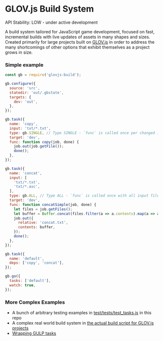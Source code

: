 GLOV.js Build System
====================

API Stability: LOW - under active development

A build system tailored for JavaScript game development, focused on fast, incremental builds with live updates of assets in many shapes and sizes.  Created primarily for large projects built on [GLOV.js](https://github.com/Jimbly/glovjs) in order to address the many shortcomings of other options that exhibit themselves as a project grows in size.

### Simple example
```javascript
const gb = require('glovjs-build');

gb.configure({
  source: 'src',
  statedir: 'out/.gbstate',
  targets: {
    dev: 'out',
  },
});

gb.task({
  name: 'copy',
  input: 'txt/*.txt',
  type: gb.SINGLE, // Type SINGLE - `func` is called once per changed input file
  target: 'dev',
  func: function copy(job, done) {
    job.out(job.getFile());
    done();
  },
});

gb.task({
  name: 'concat',
  input: [
    'txt/*.txt',
    'txt/*.asc',
  ],
  type: gb.ALL, // Type ALL - `func` is called once with all input files
  target: 'dev',
  func: function concatSimple(job, done) {
    let files = job.getFiles();
    let buffer = Buffer.concat(files.filter(a => a.contents).map(a => a.contents));
    job.out({
      relative: 'concat.txt',
      contents: buffer,
    });
    done();
  },
});

gb.task({
  name: 'default',
  deps: ['copy', 'concat'],
});

gb.go({
  tasks: ['default'],
  watch: true,
});

```


### More Complex Examples
* A bunch of arbitrary testing examples in [test/tests/test_tasks.js](https://github.com/Jimbly/glovjs-build/blob/master/test/tests/test_tasks.js) in this repo
* A complex real world build system in [the actual build script for GLOV.js projects](https://github.com/Jimbly/glovjs/tree/master/build)
* [Wrapping GULP tasks](https://github.com/Jimbly/glovjs/blob/master/build/gulpish-tasks.js)
